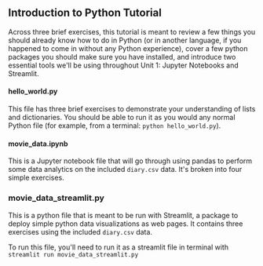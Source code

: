 ## Introduction to Python Tutorial

Across three brief exercises, this tutorial is meant to review a few things you should already know how to do in Python (or in another language, if you happened to come in without any Python experience), cover a few python packages you should make sure you have installed, and introduce two essential tools we'll be using throughout Unit 1: Jupyter Notebooks and Streamlit.

#### hello_world.py

This file has three brief exercises to demonstrate your understanding of lists and dictionaries. You should be able to run it as you would any normal Python file (for example, from a terminal: `python hello_world.py`).

#### movie_data.ipynb

This is a Jupyter notebook file that will go through using pandas to perform some data analytics on the included `diary.csv` data. It's broken into four simple exercises.

### movie_data_streamlit.py

This is a python file that is meant to be run with Streamlit, a package to deploy simple python data visualizations as web pages. It contains three exercises using the included `diary.csv` data. 

To run this file, you'll need to run it as a streamlit file in terminal with `streamlit run movie_data_streamlit.py`
